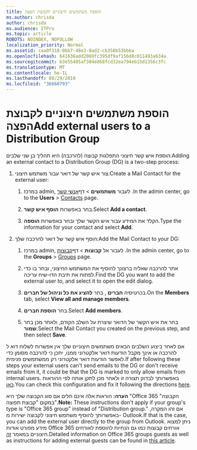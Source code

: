```yaml
---
title: הוספת משתמשים חיצוניים לקבוצת הפצה
ms.author: chrisda
author: chrisda
ms.audience: ITPro
ms.topic: article
ROBOTS: NOINDEX, NOFOLLOW
localization_priority: Normal
ms.assetid: caa0f310-0bb7-48e3-8ad2-cb358b53bbba
ms.openlocfilehash: 641636add2069fc395df9af156d8c011493a634a
ms.sourcegitcommit: b3e55405af384e868fcd32ea794eb15d1356c3fc
ms.translationtype: MT
ms.contentlocale: he-IL
ms.lasthandoff: 08/29/2019
ms.locfileid: "36660793"
---
```

# <a name="add-external-users-to-a-distribution-group"></a><span data-ttu-id="33ab5-102">הוספת משתמשים חיצוניים לקבוצת הפצה</span><span class="sxs-lookup"><span data-stu-id="33ab5-102">Add external users to a Distribution Group</span></span>

<span data-ttu-id="33ab5-103">הוספת איש קשר חיצוני התפלגות קבוצה (להרכבה) היא תהליך בן שני שלבים:</span><span class="sxs-lookup"><span data-stu-id="33ab5-103">Adding an external contact to a Distribution Group (DG) is a two-step process:</span></span>
  
1. <span data-ttu-id="33ab5-104">צור איש קשר של דואר עבור משתמש חיצוני:</span><span class="sxs-lookup"><span data-stu-id="33ab5-104">Create a Mail Contact for the external user:</span></span>
    
    1. <span data-ttu-id="33ab5-105">במרכז admin, לעבור **משתמשים** > דף[אנשי קשר](https://admin.microsoft.com/adminportal/home#/Contact) .</span><span class="sxs-lookup"><span data-stu-id="33ab5-105">In the admin center, go to the **Users** > [Contacts](https://admin.microsoft.com/adminportal/home#/Contact) page.</span></span> 
    
    2. <span data-ttu-id="33ab5-106">בחר באפשרות **הוסף איש קשר**.</span><span class="sxs-lookup"><span data-stu-id="33ab5-106">Select **Add a contact**.</span></span>
    
    3. <span data-ttu-id="33ab5-107">הקלד את המידע עבור איש הקשר שלך ובחר באפשרות **הוספה**.</span><span class="sxs-lookup"><span data-stu-id="33ab5-107">Type the information for your contact and select **Add**.</span></span>
    
2. <span data-ttu-id="33ab5-108">הוסף איש קשר של דואר להרכבה שלך:</span><span class="sxs-lookup"><span data-stu-id="33ab5-108">Add the Mail Contact to your DG:</span></span>
    
    1. <span data-ttu-id="33ab5-109">במרכז admin, לעבור אל **קבוצות** > דף[קבוצות](https://admin.microsoft.com/adminportal/home#/groups) .</span><span class="sxs-lookup"><span data-stu-id="33ab5-109">In the admin center, go to the **Groups** > [Groups](https://admin.microsoft.com/adminportal/home#/groups) page.</span></span> 
    
    2. <span data-ttu-id="33ab5-110">אתר להרכבה שאליה ברצונך להוסיף את המשתמש החיצוני, ובחר בו כדי לפתוח את תיבת הדו-שיח עריכה.</span><span class="sxs-lookup"><span data-stu-id="33ab5-110">Find the DG you want to add the external user to, and select it to open the edit dialog.</span></span>
    
    3. <span data-ttu-id="33ab5-111">בכרטיסיה **חברים** , בחר **להציג את כל וניהול של חברים**.</span><span class="sxs-lookup"><span data-stu-id="33ab5-111">On the **Members** tab, select **View all and manage members**.</span></span> 
    
    4. <span data-ttu-id="33ab5-112">בחר **הוספת חברים**.</span><span class="sxs-lookup"><span data-stu-id="33ab5-112">Select **Add members**.</span></span>
    
    5. <span data-ttu-id="33ab5-113">בחר את איש הקשר של הדואר שיצרת על השלב הקודם, ולאחר מכן בחר **שמור**.</span><span class="sxs-lookup"><span data-stu-id="33ab5-113">Select the Mail Contact you created on the previous step, and then select **Save**.</span></span>
    
<span data-ttu-id="33ab5-114">אם לאחר ביצוע השלבים הבאים משתמשים חיצוניים שלך אין אפשרות לשלוח דוא ל להרכבה או אינך מקבל הודעות דואר אלקטרוני ממנו, יתכן כי להרכבה מסומן כדי לאפשר הודעות דואר אלקטרוני רק ממשתמשים פנימית.</span><span class="sxs-lookup"><span data-stu-id="33ab5-114">If after following these steps your external users can't send emails to the DG or don't receive emails from it, it could be that the DG is marked to only allow emails from internal users.</span></span> <span data-ttu-id="33ab5-115">באפשרותך לבדוק תצורה זו ולאחר מכן לתקן אותה לפי ההוראות [כאן](https://support.office.com/article/Fix-email-delivery-issues-for-error-code-5-7-133-in-Office-365-991abc19-7756-438f-abcb-39f69b80f284.aspx).</span><span class="sxs-lookup"><span data-stu-id="33ab5-115">You can check this configuration and fix it following the directions [here](https://support.office.com/article/Fix-email-delivery-issues-for-error-code-5-7-133-in-Office-365-991abc19-7756-438f-abcb-39f69b80f284.aspx).</span></span>
  
 <span data-ttu-id="33ab5-116">**הערה:** הוראות אלה אינם חלים אם סוג הקבוצה שלך היא "Office 365 הקבוצה" במקום "קבוצת תפוצה".</span><span class="sxs-lookup"><span data-stu-id="33ab5-116">**Note:** These instructions don't apply if your group's type is "Office 365 group" instead of "Distribution group."</span></span> <span data-ttu-id="33ab5-117">אם זהו המקרה, באפשרותך להוסיף משתמש חיצוני לקבוצה ישירות מ- Outlook.</span><span class="sxs-lookup"><span data-stu-id="33ab5-117">If that is the case, you can add the external user directly to the group from Outlook.</span></span> <span data-ttu-id="33ab5-118">ניתן למצוא מידע מפורט אודות Office 365 אורחים קבוצות כמו גם הנחיות להוספת לאורחים חיצוניים במאמר [זה](https://support.office.com/article/Guest-access-in-Office-365-Groups-bfc7a840-868f-4fd6-a390-f347bf51aff6.aspx).</span><span class="sxs-lookup"><span data-stu-id="33ab5-118">Detailed information on Office 365 groups guests as well as instructions for adding external guests can be found in [this article](https://support.office.com/article/Guest-access-in-Office-365-Groups-bfc7a840-868f-4fd6-a390-f347bf51aff6.aspx).</span></span>
  